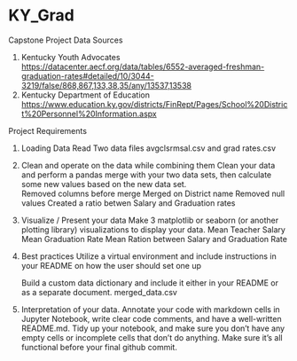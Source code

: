 # KY_Grad
Capstone Project 
Data Sources
1. Kentucky Youth Advocates
https://datacenter.aecf.org/data/tables/6552-averaged-freshman-graduation-rates#detailed/10/3044-3219/false/868,867,133,38,35/any/13537,13538
2. Kentucky Department of Education 
https://www.education.ky.gov/districts/FinRept/Pages/School%20District%20Personnel%20Information.aspx

Project Requirements 
1. Loading Data
    Read Two data files 
        avgclsrmsal.csv and grad rates.csv

2. Clean and operate on the data while combining them
    Clean your data and perform a pandas merge with your two data sets, 
    then calculate some new values based on the new data set.  
        Removed columns before merge
        Merged on District name
        Removed null values
        Created a ratio betwen Salary and Graduation rates

3. Visualize / Present your data
    Make 3 matplotlib or seaborn (or another plotting library) visualizations to display your data.
        Mean Teacher Salary 
        Mean Graduation Rate
        Mean Ration between Salary and Graduation Rate

4. Best practices
    Utilize a virtual environment and include instructions in your 
    README on how the user should set one up

    Build a custom data dictionary and include it either in your README or as a separate document. 
        merged_data.csv

5. Interpretation of your data. 
    Annotate your code with markdown cells in Jupyter Notebook, write clear code comments, 
    and have a well-written README.md. Tidy up your notebook, and make sure you don’t 
    have any empty cells or incomplete cells that don’t do anything. 
    Make sure it’s all functional before your final github commit.


